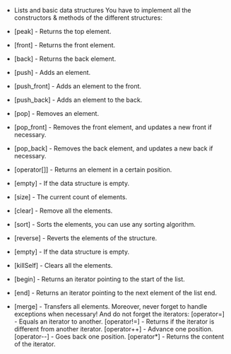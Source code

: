 * Lists and basic data structures
You have to implement all the constructors & methods of the different structures:

* [peak] - Returns the top element.
* [front] - Returns the front element.
* [back] - Returns the back element.
* [push] - Adds an element.
* [push_front] - Adds an element to the front.
* [push_back] - Adds an element to the back.
* [pop] - Removes an element. 
* [pop_front] - Removes the front element, and updates a new front if necessary.
* [pop_back] - Removes the back element, and updates a new back if necessary.
* [operator[]] - Returns an element in a certain position.
* [empty] - If the data structure is empty.
* [size] - The current count of elements.
* [clear] - Remove all the elements.
* [sort] - Sorts the elements, you can use any sorting algorithm.
* [reverse] - Reverts the elements of the structure.
* [empty] - If the data structure is empty.
* [killSelf] - Clears all the elements.
* [begin] - Returns an iterator pointing to the start of the list.
* [end] - Returns an iterator pointing to the next element of the list end.
* [merge] - Transfers all elements.
Moreover, never forget to handle exceptions when necessary! And do not forget the iterators:
[operator=] - Equals an iterator to another.
[operator!=] - Returns if the iterator is different from another iterator.
[operator++] - Advance one position.
[operator--] - Goes back one position.
[operator*] - Returns the content of the iterator.